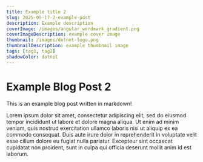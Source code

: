 ```yaml
---
title: Example title 2
slug: 2025-05-17-2-example-post
description: Example description
coverImage: /images/angular_wordmark_gradient.png
coverImageDescription: example cover image
thumbnail: /images/dotnet-logo.png
thumbnailDescription: example thumbnail image
tags: [tag1, tag2]
shadowColor: dotnet
---
```


# Example Blog Post 2

This is an example blog post written in markdown!

Lorem ipsum dolor sit amet, consectetur adipiscing elit, sed do eiusmod tempor incididunt ut labore et dolore magna aliqua. Ut enim ad minim veniam, quis nostrud exercitation ullamco laboris nisi ut aliquip ex ea commodo consequat. Duis aute irure dolor in reprehenderit in voluptate velit esse cillum dolore eu fugiat nulla pariatur. Excepteur sint occaecat cupidatat non proident, sunt in culpa qui officia deserunt mollit anim id est laborum.
